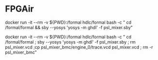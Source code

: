 # FPGAir

docker run -it --rm -v ${PWD}:/formal hdlc/formal bash -c "  cd /formal/formal &&  sby --yosys 'yosys -m ghdl' -f psl_mixer.sby"

docker run -it --rm -v ${PWD}:/formal hdlc/formal bash -c "  cd /formal/formal ;  sby --yosys 'yosys -m ghdl' -f psl_mixer.sby ; rm psl_mixer.vcd ;cp psl_mixer_bmc/engine_0/trace.vcd psl_mixer.vcd ; rm -r psl_mixer_bmc"

